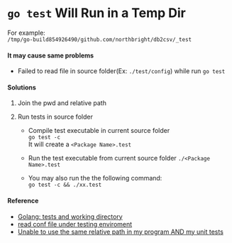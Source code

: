 # `go test` Will Run in a Temp Dir

For example:  
`/tmp/go-build854926490/github.com/northbright/db2csv/_test`

#### It may cause same problems
* Failed to read file in source folder(Ex: `./test/config`) while run `go test`

#### Solutions
1. Join the pwd and relative path
2. Run tests in source folder

    * Compile test executable in current source folder  
      `go test -c`  
      It will create a `<Package Name>.test`

    * Run the test executable from current source folder
      `./<Package Name>.test`

    * You may also run the the following command:  
      `go test -c && ./xx.test`

#### Reference
* [Golang: tests and working directory](http://stackoverflow.com/questions/23847003/golang-tests-and-working-directory)
* [read conf file under testing enviroment](https://groups.google.com/forum/#!topic/golang-nuts/-PQ_E0biZCo)
* [Unable to use the same relative path in my program AND my unit tests](https://stackoverflow.com/questions/31990342/unable-to-use-the-same-relative-path-in-my-program-and-my-unit-tests)


